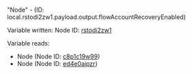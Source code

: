 "Node" - (ID: local.rstodi2zw1.payload.output.flowAccountRecoveryEnabled)

Variable written:
Node ID: [rstodi2zw1](../nodes/rstodi2zw1.md)

Variable reads:
* Node (Node ID: [c8p1c19w99](../nodes/c8p1c19w99.md))
* Node (Node ID: [ed4e0aipzr](../nodes/ed4e0aipzr.md))
